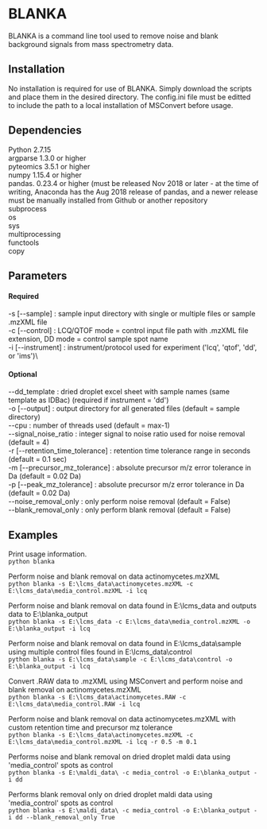 # BLANKA

BLANKA is a command line tool used to remove noise and blank background signals from mass spectrometry data.

## Installation
No installation is required for use of BLANKA. Simply download the scripts and place them in the desired directory. The config.ini file must be editted to include the path to a local installation of MSConvert before usage.

## Dependencies
Python 2.7.15\
argparse 1.3.0 or higher\
pyteomics 3.5.1 or higher\
numpy 1.15.4 or higher\
pandas. 0.23.4 or higher (must be released Nov 2018 or later - at the time of writing, Anaconda has the Aug 2018 release of pandas, and a newer release must be manually installed from Github or another repository\
subprocess\
os\
sys\
multiprocessing\
functools\
copy

## Parameters
#### Required
-s [--sample] : sample input directory with single or multiple files or sample .mzXML file\
-c [--control] : LCQ/QTOF mode = control input file path with .mzXML file extension, 
                 DD mode = control sample spot name\
-i [--instrument] : instrument/protocol used for experiment ('lcq', 'qtof', 'dd', or 'ims')\
#### Optional
--dd_template : dried droplet excel sheet with sample names (same template as IDBac) (required if instrument = 'dd')\
-o [--output] : output directory for all generated files (default = sample directory)\
--cpu : number of threads used (default = max-1)\
--signal_noise_ratio : integer signal to noise ratio used for noise removal (default = 4)\
-r [--retention_time_tolerance] : retention time tolerance range in seconds (default = 0.1 sec)\
-m [--precursor_mz_tolerance] : absolute precursor m/z error tolerance in Da (default = 0.02 Da)\
-p [--peak_mz_tolerance] : absolute precursor m/z error tolerance in Da (default = 0.02 Da)\
--noise_removal_only : only perform noise removal (default = False)\
--blank_removal_only : only perform blank removal (default = False)

## Examples
Print usage information.\
```python blanka```

Perform noise and blank removal on data actinomycetes.mzXML\
```python blanka -s E:\lcms_data\actinomycetes.mzXML -c E:\lcms_data\media_control.mzXML -i lcq```

Perform noise and blank removal on data found in E:\lcms_data and outputs data to E:\blanka_output\
```python blanka -s E:\lcms_data -c E:\lcms_data\media_control.mzXML -o E:\blanka_output -i lcq```

Perform noise and blank removal on data found in E:\lcms_data\sample using multiple control files found in E:\lcms_data\control\
```python blanka -s E:\lcms_data\sample -c E:\lcms_data\control -o E:\blanka_output -i lcq```

Convert .RAW data to .mzXML using MSConvert and perform noise and blank removal on actinomycetes.mzXML\
```python blanka -s E:\lcms_data\actinomycetes.RAW -c E:\lcms_data\media_control.RAW -i lcq```

Perform noise and blank removal on data actinomycetes.mzXML with custom retention time and precursor mz tolerance\
```python blanka -s E:\lcms_data\actinomycetes.mzXML -c E:\lcms_data\media_control.mzXML -i lcq -r 0.5 -m 0.1```

Performs noise and blank removal on dried droplet maldi data using 'media_control' spots as control\
```python blanka -s E:\maldi_data\ -c media_control -o E:\blanka_output -i dd```

Performs blank removal only on dried droplet maldi data using 'media_control' spots as control\
```python blanka -s E:\maldi_data\ -c media_control -o E:\blanka_output -i dd --blank_removal_only True```

